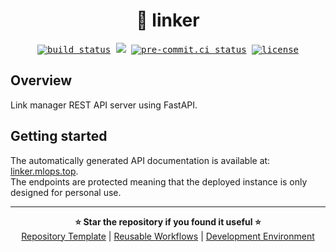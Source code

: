 # <div align="center">🔗 linker</div>
<div align="center">
    <kbd>
        <a href="https://github.com/daniel-mizsak/linker/actions/workflows/ci.yml" target="_blank"><img src="https://github.com/daniel-mizsak/linker/actions/workflows/ci.yml/badge.svg" alt="build status"></a>
        <a href="https://codecov.io/gh/daniel-mizsak/linker" target="_blank"><img src="https://codecov.io/gh/daniel-mizsak/linker/graph/badge.svg?token=OXTAUA74C9"/></a>
        <a href="https://results.pre-commit.ci/latest/github/daniel-mizsak/linker/main" target="_blank"><img src="https://results.pre-commit.ci/badge/github/daniel-mizsak/linker/main.svg" alt="pre-commit.ci status"></a>
        <a href="https://img.shields.io/github/license/daniel-mizsak/linker" target="_blank"><img src="https://img.shields.io/github/license/daniel-mizsak/linker" alt="license"></a>
    </kbd>
</div>


## Overview
Link manager REST API server using FastAPI.


## Getting started
The automatically generated API documentation is available at: [linker.mlops.top](https://linker.mlops.top).\
The endpoints are protected meaning that the deployed instance is only designed for personal use.

<hr>

<div align="center">
    <strong>⭐ Star the repository if you found it useful ⭐</strong>
    <br>
    <a href="https://github.com/daniel-mizsak/repository-template" target="_blank">Repository Template</a> |
    <a href="https://github.com/daniel-mizsak/workflows" target="_blank">Reusable Workflows</a> |
    <a href="https://github.com/daniel-mizsak/mtjd" target="_blank">Development Environment </a>
</div>
